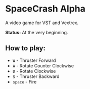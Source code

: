 # SpaceCrash Alpha

A video game for VST and Vextrex.

**Status:** At the very beginning.

## How to play:

- `W` - Thruster Forward
- `A` - Rotate Counter Clockwise
- `D` - Rotate Clockwise
- `S` - Thruster Backward
- `space` - Fire
